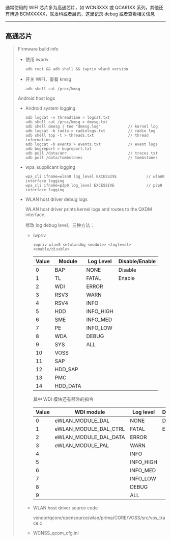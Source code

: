 通常使用的 WIFI 芯片多为高通芯片，如 WCN3XXX 或 QCA61XX 系列，其他还有博通 BCMXXXXX，联发科或者展讯，这里记录 debug 或者查看相关信息

------

## 高通芯片

> Firmware build info
>
> - 使用 iwpriv
>
>   ```
>   adb root && adb shell && iwpriv wlan0 version
>   ```
>
> - 开关 WIFI，查看 kmsg
>
>   ```
>   adb shell cat /proc/kmsg
>   ```
>
> Android host logs
>
> - Android system logging
>
>   ```
>   adb logcat -v threadtime > logcat.txt
>   adb shell cat /proc/kmsg > dmesg.txt
>   adb shell dmesg | tee "dmesg.log"            // kernel log
>   adb logcat -b radio > radiologs.txt          // radio log
>   adb shell top -t > threads.txt               // thread information
>   adb logcat -b events > events.txt            // event logs
>   adb bugreport > bugreport.txt
>   adb pull /data/anr                           // traces txt
>   adb pull /data/tombstones                    // tombstones
>   ```
>
> - wpa_supplicant logging
>
>   ```
>   wpa_cli ifname=wlan0 log_level EXCESSIVE             // wlan0 interface logging
>   wpa_cli ifname=p2p0 log_level EXCESSIVE              // p2p0 interface logging
>   ```
>
> - WLAN host driver debug logs
>
>   WLAN host driver prints kernel logs and routes to the QXDM interface.
>
>   修改 log debug level，三种方法：
>
>   - iwpriv
>
>     ```
>     iwpriv wlan0 setwlandbg <module> <loglevel> <enable/disable>
>     ```
>
>     | Value | Module   | Log Level | Disable/Enable |
>     | ----- | -------- | --------- | -------------- |
>     | 0     | BAP      | NONE      | Disable        |
>     | 1     | TL       | FATAL     | Enable         |
>     | 2     | WDI      | ERROR     |                |
>     | 3     | RSV3     | WARN      |                |
>     | 4     | RSV4     | INFO      |                |
>     | 5     | HDD      | INFO_HIGH |                |
>     | 6     | SME      | INFO_MED  |                |
>     | 7     | PE       | INFO_LOW  |                |
>     | 8     | WDA      | DEBUG     |                |
>     | 9     | SYS      | ALL       |                |
>     | 10    | VOSS     |           |                |
>     | 11    | SAP      |           |                |
>     | 12    | HDD_SAP  |           |                |
>     | 13    | PMC      |           |                |
>     | 14    | HDD_DATA |           |                |
>
>     其中 WDI 模块还有额外的指令
>
>     | Value | WDI module            | Log level | Disable/Enable |
>     | ----- | --------------------- | --------- | -------------- |
>     | 0     | eWLAN_MODULE_DAL      | NONE      | Disable        |
>     | 1     | eWLAN_MODULE_DAL_CTRL | FATAL     | Enable         |
>     | 2     | eWLAN_MODULE_DAL_DATA | ERROR     |                |
>     | 3     | eWLAN_MODULE_PAL      | WARN      |                |
>     | 4     |                       | INFO      |                |
>     | 5     |                       | INFO_HIGH |                |
>     | 6     |                       | INFO_MED  |                |
>     | 7     |                       | INFO_LOW  |                |
>     | 8     |                       | DEBUG     |                |
>     | 9     |                       | ALL       |                |
>
>   - WLAN host driver source code
>
>     vendor/qcom/opensource/wlan/prima/CORE/VOSS/src/vos_trace.c
>
>   - WCNSS_qcom_cfg.ini